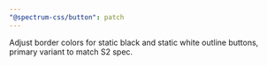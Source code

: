 ```yaml
---
"@spectrum-css/button": patch
---
```


Adjust border colors for static black and static white outline buttons, primary variant to match S2 spec.
